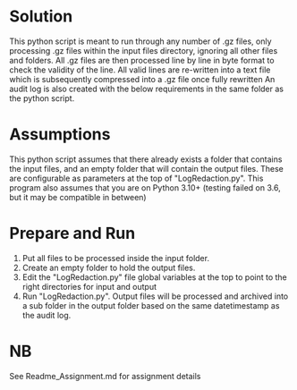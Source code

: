 # Solution
This python script is meant to run through any number of .gz files, only processing .gz files within the 
input files directory, ignoring all other files and folders.
All .gz files are then processed line by line in byte format to check the validity of the line. 
All valid lines are re-written into a text file which is subsequently compressed into a .gz file once fully rewritten
An audit log is also created with the below requirements in the same folder as the python script.

# Assumptions 
This python script assumes that there already exists a folder that contains the input files, and an empty folder
that will contain the output files. These are configurable as parameters at the top of "LogRedaction.py".
This program also assumes that you are on Python 3.10+ (testing failed on 3.6, but it may be compatible in between)

# Prepare and Run
1. Put all files to be processed inside the input folder.
2. Create an empty folder to hold the output files.
3. Edit the "LogRedaction.py" file global variables at the top to point to the right directories for input and output 
4. Run "LogRedaction.py". Output files will be processed and archived into a sub folder in the output folder based
on the same datetimestamp as the audit log. 

# NB
See Readme_Assignment.md for assignment details 